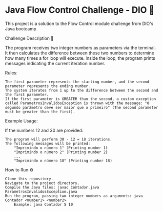 # Java Flow Control Challenge - DIO 🚀
This project is a solution to the Flow Control module challenge from DIO's Java bootcamp.

Challenge Description 📝

The program receives two integer numbers as parameters via the terminal. It then calculates the difference between these two numbers to determine how many times a for loop will execute. Inside the loop, the program prints messages indicating the current iteration number.

Rules:

    The first parameter represents the starting number, and the second parameter represents the ending number.
    The system iterates from 1 up to the difference between the second and the first parameter.
    If the first parameter is GREATER than the second, a custom exception called ParametrosInvalidosException is thrown with the message: "O segundo parâmetro deve ser maior que o primeiro" (The second parameter must be greater than the first).

Example Usage:

If the numbers 12 and 30 are provided:

    The program will perform 30 - 12 = 18 iterations.
    The following messages will be printed:
        "Imprimindo o número 1" (Printing number 1)
        "Imprimindo o número 2" (Printing number 2)
        ...
        "Imprimindo o número 18" (Printing number 18)

How to Run ⚙️

    Clone this repository.
    Navigate to the project directory.
    Compile the Java files: javac Contador.java ParametrosInvalidosException.java
    Run the program, passing two integer numbers as arguments: java Contador <number1> <number2>
        Example: java Contador 5 10


